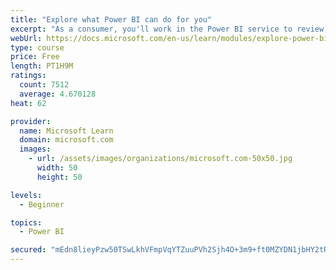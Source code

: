 ```yaml
---
title: "Explore what Power BI can do for you"
excerpt: "As a consumer, you'll work in the Power BI service to review and interact with content that has been shared with you. This module provides the foundational information that you need to work effectively in the Power BI service."
webUrl: https://docs.microsoft.com/en-us/learn/modules/explore-power-bi-service/
type: course
price: Free
length: PT1H9M
ratings:
  count: 7512
  average: 4.670128
heat: 62

provider:
  name: Microsoft Learn
  domain: microsoft.com
  images:
    - url: /assets/images/organizations/microsoft.com-50x50.jpg
      width: 50
      height: 50

levels:
  - Beginner

topics:
  - Power BI

secured: "mEdn8lieyPzw50TSwLkhVFmpVqYTZuuPVh2Sjh4O+3m9+ft0MZYDN1jbHY2tRPQi3QuoDazkj3dCdG5WAJyksz+6kN1Y0PAO9k6MnEh5mYNKDguytKP5/UDPIVnHqwDmwYWQslBLILBPA72ShyiHaotBK4RMEYGfhjiUSNDAj29yzU0g7TCrVAGsJYzVRASPRKeXnj1iKva+9HJGYDIyc2WF8nFxkAZEvo7NfYqFOvLDoebMQGl2pi8Ckz+OdStZETuXIxsK1LtsJI8DBvQQEN1f200mkWrfHMbP0gSxHYhhoTGCQXuPyGMVGMCezwc+hUY6z9mXuvt+NrZaSa5Sgov0acaR1obE/TvwSHLLh06knLk0hROdaEN5PcaRkElUKjbBqfqz58cC/p6YOyIuvSkAhWacCenwg+6KIB5pl9E=;l0m6t5Oivyth+9P73wf9cg=="
---
```



